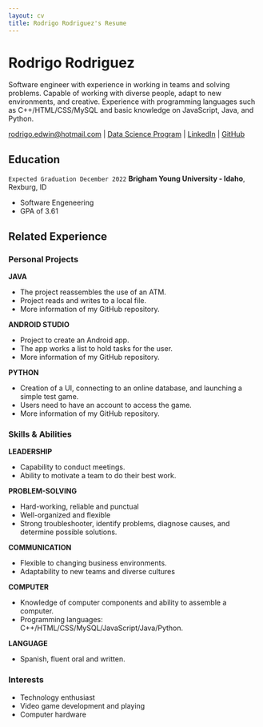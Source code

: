 ```yaml
---
layout: cv
title: Rodrigo Rodriguez's Resume
---
```

# Rodrigo Rodriguez
Software engineer with experience in working in teams and solving problems. Capable of working with diverse people, adapt to new environments, and creative. Experience with programming languages such as C++/HTML/CSS/MySQL and basic knowledge on JavaScript, Java, and Python.

<div id="webaddress">
<a href="rodrigo.edwin@hotmail.com">rodrigo.edwin@hotmail.com</a>
| <a href="https://byuidatascience.github.io/development.html">Data Science Program</a>
| <a href="https://www.linkedin.com/in/rodrigo-rodriguez-8a9b17180/">LinkedIn</a>
| <a href="https://github.com/RodBuild">GitHub</a>
</div>

<!-- https://www.monique.tech/the-art-of-markdown -->

## Education
`Expected Graduation December 2022`
__Brigham Young University - Idaho__, Rexburg, ID
- Software Engeneering
- GPA of 3.61


## Related Experience
### Personal Projects
__JAVA__
- The project reassembles the use of an ATM.
- Project reads and writes to a local file.
- More information of my GitHub repository.

__ANDROID STUDIO__
- Project to create an Android app.
- The app works a list to hold tasks for the user.
- More information of my GitHub repository.

__PYTHON__
- Creation of a UI, connecting to an online database, and launching a simple test game.
- Users need to have an account to access the game.
- More information of my GitHub repository.

### Skills & Abilities
__LEADERSHIP__
- Capability to conduct meetings.
- Ability to motivate a team to do their best work.

__PROBLEM-SOLVING__
- Hard-working, reliable and punctual
- Well-organized and flexible
- Strong troubleshooter, identify problems, diagnose causes, and determine possible solutions.

__COMMUNICATION__
- Flexible to changing business environments.
- Adaptability to new teams and diverse cultures

__COMPUTER__
- Knowledge of computer components and ability to assemble a computer.
- Programming languages: C++/HTML/CSS/MySQL/JavaScript/Java/Python.

__LANGUAGE__
- Spanish, fluent oral and written.

### Interests
- Technology enthusiast
- Video game development and playing
- Computer hardware


<!-- ### Footer

Last updated: April 2022 -->


